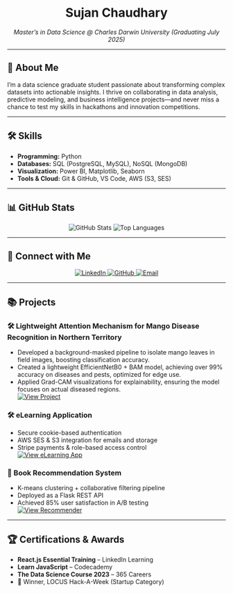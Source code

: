 <!-- HEADER -->
<h1 align="center">Sujan Chaudhary</h1>
<p align="center">
  <em>Master’s in Data Science @ Charles Darwin University (Graduating July 2025)</em>
</p>

---

## 🌟 About Me
I’m a data science graduate student passionate about transforming complex datasets into actionable insights. I thrive on collaborating in data analysis, predictive modeling, and business intelligence projects—and never miss a chance to test my skills in hackathons and innovation competitions.

---

## 🛠️ Skills
- **Programming:** Python  
- **Databases:** SQL (PostgreSQL, MySQL), NoSQL (MongoDB)  
- **Visualization:** Power BI, Matplotlib, Seaborn  
- **Tools & Cloud:** Git & GitHub, VS Code, AWS (S3, SES)  

---

## 📊 GitHub Stats
<p align="center">
  <img src="https://github-readme-stats.vercel.app/api?username=hexsujan0264&show_icons=true&theme=radical" alt="GitHub Stats" />
  <img src="https://github-readme-stats.vercel.app/api/top-langs/?username=hexsujan0264&layout=compact&theme=radical" alt="Top Languages" />
</p>

---

## 🔗 Connect with Me
<p align="center">
  <a href="https://www.linkedin.com/in/sujan-chaudhary/">
    <img src="https://img.shields.io/badge/LinkedIn-0A66C2?style=flat&logo=linkedin&logoColor=white&color=1877F2" alt="LinkedIn" />
  </a>
  <a href="https://github.com/hexsujan0264">
    <img src="https://img.shields.io/badge/GitHub-181717?style=flat&logo=github&logoColor=white&color=1877F2" alt="GitHub" />
  </a>
  <a href="mailto:sujan0264@gmail.com">
    <img src="https://img.shields.io/badge/Email-D14836?style=flat&logo=gmail&logoColor=white&color=1877F2" alt="Email" />
  </a>
</p>

---

## 📚 Projects

### 🛠️ Lightweight Attention Mechanism for Mango Disease Recognition in Northern Territory
- Developed a background-masked pipeline to isolate mango leaves in field images, boosting classification accuracy.  
- Created a lightweight EfficientNetB0 + BAM model, achieving over 99% accuracy on diseases and pests, optimized for edge use.  
- Applied Grad-CAM visualizations for explainability, ensuring the model focuses on actual diseased regions.  
[![View Project](https://img.shields.io/badge/View%20Project-GitHub-black?style=for-the-badge&logo=github&color=1877F2)](https://github.com/hexsujan0264/Mango-disease-detection-using-lightweight-AI-solutions)


### 🛠️ eLearning Application  
- Secure cookie-based authentication  
- AWS SES & S3 integration for emails and storage  
- Stripe payments & role-based access control  
[![View eLearning App](https://img.shields.io/badge/View%20eLearning%20App-GitHub-black?style=for-the-badge&logo=github&color=1877F2)](https://github.com/hexsujan0264/E-learning-App-eduNepal-)

### 🧠 Book Recommendation System  
- K-means clustering + collaborative filtering pipeline  
- Deployed as a Flask REST API  
- Achieved 85% user satisfaction in A/B testing  
[![View Recommender](https://img.shields.io/badge/View%20Recommender-GitHub-black?style=for-the-badge&logo=github&color=1877F2)](https://github.com/hexsujan0264/book-recommender-system)

---

## 🏆 Certifications & Awards
- **React.js Essential Training** – LinkedIn Learning  
- **Learn JavaScript** – Codecademy  
- **The Data Science Course 2023** – 365 Careers  
- 🥇 Winner, LOCUS Hack-A-Week (Startup Category)  
